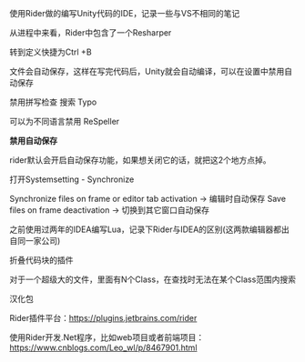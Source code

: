 使用Rider做的编写Unity代码的IDE，记录一些与VS不相同的笔记

从进程中来看，Rider中包含了一个Resharper



转到定义快捷为Ctrl +B

文件会自动保存，这样在写完代码后，Unity就会自动编译，可以在设置中禁用自动保存

禁用拼写检查  搜索 Typo

可以为不同语言禁用 ReSpeller



**禁用自动保存**

rider默认会开启自动保存功能，如果想关闭它的话，就把这2个地方点掉。

打开Systemsetting - Synchronize

Synchronize files on frame or editor tab activation -> 编辑时自动保存
Save files on frame deactivation -> 切换到其它窗口自动保存



之前使用过两年的IDEA编写Lua，记录下Rider与IDEA的区别(这两款编辑器都出自同一家公司)

折叠代码块的插件

对于一个超级大的文件，里面有N个Class，在查找时无法在某个Class范围内搜索



汉化包



Rider插件平台：https://plugins.jetbrains.com/rider



使用Rider开发.Net程序，比如web项目或者前端项目：https://www.cnblogs.com/Leo_wl/p/8467901.html